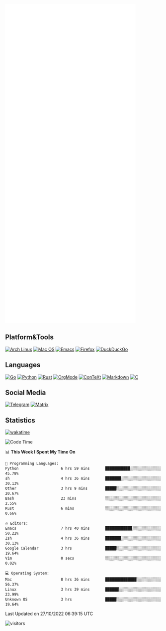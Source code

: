 ![Metrics](https://github.com/SteamedFish/SteamedFish/blob/master/github-metrics.svg)

## Platform&Tools

[![Arch Linux](https://img.shields.io/badge/ArchLinux-1793D1?logo=arch-linux&logoColor=fff&style=flat-square)](https://archlinux.org/)
[![Mac OS](https://img.shields.io/badge/MacOS-000000?style=flat-square&logo=macos&logoColor=F0F0F0)](https://www.apple.com/macos/)
[![Emacs](https://img.shields.io/badge/Emacs-%237F5AB6.svg?&style=flat-square&logo=gnu-emacs&logoColor=white)](https://www.gnu.org/software/emacs/)
[![Firefox](https://img.shields.io/badge/Firefox-FF7139?style=flat-square&logo=Firefox-Browser&logoColor=white)](https://firefox.com/)
[![DuckDuckGo](https://img.shields.io/badge/DuckDuckGo-DE5833?style=flat-square&logo=DuckDuckGo&logoColor=white)](https://duckduckgo.com/)

## Languages

[![Go](https://img.shields.io/badge/Golang-%2300ADD8.svg?style=flat-square&logo=go&logoColor=white)](https://golang.org/)
[![Python](https://img.shields.io/badge/Python-3670A0?style=flat-square&logo=python&logoColor=ffdd54)](https://www.python.org/)
[![Rust](https://img.shields.io/badge/Rust-%23000000.svg?style=flat-square&logo=rust&logoColor=white)](https://www.rust-lang.org/)
[![OrgMode](https://img.shields.io/badge/OrgMode-%23000000.svg?style=flat-square&logo=org&logoColor=white)](https://orgmode.org/)
[![ConTeXt](https://img.shields.io/badge/ConTeXt-%23008080.svg?style=flat-square&logo=latex&logoColor=white)](https://contextgarden.net/)
[![Markdown](https://img.shields.io/badge/MarkDown-%23000000.svg?style=flat-square&logo=markdown&logoColor=white)](https://daringfireball.net/projects/markdown/)
[![C](https://img.shields.io/badge/C-%2300599C.svg?style=flat-square&logo=c&logoColor=white)](https://www.iso.org/standard/74528.html)

## Social Media
[![Telegram](https://img.shields.io/badge/SteamedFish-2CA5E0?style=social&logo=telegram&logoColor=white)](https://t.me/SteamedFish)
[![Matrix](https://img.shields.io/badge/SteamedFish-2CA5E0?style=social&logo=matrix&logoColor=black)](https://matrix.to/#/@i:steamedfish.org)

## Statistics
[![wakatime](https://wakatime.com/badge/user/168280d6-fcf2-4b4f-ad3a-dc4612f35b38.svg)](https://wakatime.com/@168280d6-fcf2-4b4f-ad3a-dc4612f35b38)

<!--START_SECTION:waka-->
![Code Time](http://img.shields.io/badge/Code%20Time-2%2C096%20hrs%208%20mins-blue)

📊 **This Week I Spent My Time On** 

```text
💬 Programming Languages: 
Python                   6 hrs 59 mins       ███████████░░░░░░░░░░░░░░   45.78% 
sh                       4 hrs 36 mins       ███████░░░░░░░░░░░░░░░░░░   30.13% 
Other                    3 hrs 9 mins        █████░░░░░░░░░░░░░░░░░░░░   20.67% 
Bash                     23 mins             ░░░░░░░░░░░░░░░░░░░░░░░░░   2.55% 
Rust                     6 mins              ░░░░░░░░░░░░░░░░░░░░░░░░░   0.66%

🔥 Editors: 
Emacs                    7 hrs 40 mins       ████████████░░░░░░░░░░░░░   50.22% 
Zsh                      4 hrs 36 mins       ███████░░░░░░░░░░░░░░░░░░   30.13% 
Google Calendar          3 hrs               █████░░░░░░░░░░░░░░░░░░░░   19.64% 
Vim                      0 secs              ░░░░░░░░░░░░░░░░░░░░░░░░░   0.02%

💻 Operating System: 
Mac                      8 hrs 36 mins       ██████████████░░░░░░░░░░░   56.37% 
Linux                    3 hrs 39 mins       ██████░░░░░░░░░░░░░░░░░░░   23.99% 
Unknown OS               3 hrs               █████░░░░░░░░░░░░░░░░░░░░   19.64%

```


 Last Updated on 27/10/2022 06:39:15 UTC
<!--END_SECTION:waka-->

![visitors](https://visitor-badge.laobi.icu/badge?page_id=SteamedFish.SteamedFish)
